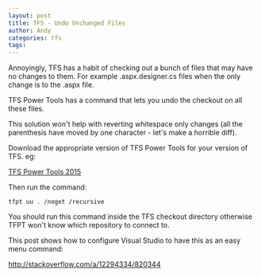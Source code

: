 ```yaml
---
layout: post
title: TFS - Undo Unchanged Files
author: Andy
categories: tfs
tags:
---
```


Annoyingly, TFS has a habit of checking out a bunch of files that may have no changes to them. For example .aspx.designer.cs files when the only change is to the .aspx file.

TFS Power Tools has a command that lets you undo the checkout on all these files.

This solution won't help with reverting whitespace only changes (all the parenthesis have moved by one character - let's make a horrible diff).

Download the appropriate version of TFS Power Tools for your version of TFS. eg:

[TFS Power Tools 2015](https://marketplace.visualstudio.com/items?itemName=TFSPowerToolsTeam.MicrosoftVisualStudioTeamFoundationServer2015Power)

Then run the command:

```tfpt uu . /noget /recursive```

You should run this command inside the TFS checkout directory otherwise TFPT won't know which repository to connect to.

This post shows how to configure Visual Studio to have this as an easy menu command:

<http://stackoverflow.com/a/12294334/820344>

